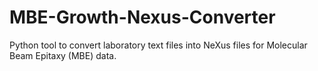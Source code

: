 # MBE-Growth-Nexus-Converter
Python tool to convert laboratory text files into NeXus files for Molecular Beam Epitaxy (MBE) data.
